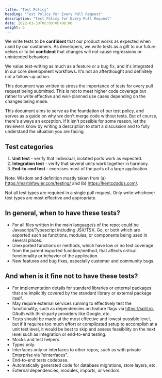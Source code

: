 ```yaml
---
title: "Test Policy"
heading: "Test Policy for Every Pull Request"
description: "Test Policy for Every Pull Request"
date: 2022-03-30T00:00:00+08:00
weight: 6
---
```


We write tests to be __confident__ that our product works as expected when used by our customers. As developers, we write tests as a gift to our future selves or to be __confident__ that changes will not cause regressions or unintended behaviors.

We value test-writing as much as a feature or a bug fix, and it's integrated in our core development workflows. It's not an afterthought and definitely not a follow-up action.

This document was written to stress the importance of tests for every pull request being submitted. This is not to meet higher code coverage but rather to write effective and well-planned use cases depending on the changes being made.

This document aims to serve as the foundation of our test policy, and serves as a guide on why we don't merge code without tests. But of course, there's always an exception. If it isn't possible for some reason, let the reviewers know by writing a description to start a discussion and to fully understand the situation you are facing.

Test categories
---------------
1. __Unit test__ - verify that individual, isolated parts work as expected.
2. __Integration test__ - verify that several units work together in harmony.
3. __End-to-end test__ - exercises most of the parts of a large application.

Note: Wisdom and definition mostly taken from (a) https://martinfowler.com/testing/ and (b) https://kentcdodds.com/.

Not all test types are required in a single pull request. Only write whichever test types are most effective and appropriate.

In general, when to have these tests?
-------------------------------------
- For all files written in the main language/s of the repo; could be Javascript/Typescript including JSX/TSX, Go, or both which are exported such as functions, modules, or components being used in several places.
- Unexported functions or methods, which have low or no test coverage from the parent exported function/method, that affects critical functionality or behavior of the application.
- New features and bug fixes, especially customer and community bugs.

And when is it fine not to have these tests?
--------------------------------------------
- For implementation details for standard libraries or external packages that are implicitly covered by the standard library or external package itself.
- May require external services running to effectively test the functionality, such as dependencies on feature flags via https://split.io, OAuth with third-party providers like Google, etc.
- Tests should be made at the most effective and lowest possible level, but if it requires too much effort or complicated setup to accomplish at a unit test level, it would be best to skip and assess feasibility on the next level such as integration or end-to-end testing.
- Mocks and test helpers.
- Types only.
- Interfaces only or interfaces to other repos, such as with private Enterprise via “einterfaces”.
- End-to-end tests codebase.
- Automatically generated code for database migrations, store layers, etc.
- External dependencies, modules, imports, or vendors.
